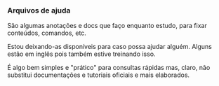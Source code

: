 ### Arquivos de ajuda

São algumas anotações e docs que faço enquanto estudo, para fixar conteúdos, comandos, etc.

Estou deixando-as disponíveis para caso possa ajudar alguém. Alguns estão em inglês pois também estive treinando isso.

É algo bem simples e "prático" para consultas rápidas mas, claro, não substitui documentações e tutoriais oficiais e mais elaborados.
